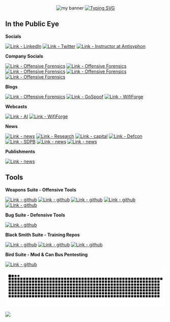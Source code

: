 <div align="center">
  <img src="images/heretic_banner.png" alt="my banner">   
  <a href="https://git.io/typing-svg"><img src="https://readme-typing-svg.demolab.com?font=Roboto+Mono&pause=1000&color=31F7A5&random=false&width=435&lines=My+names+heretic%2C+nice+to+meet+you!;I've+been+pentesting+for+11+years.;I+make+tools+to+automate+pentesting.;I love birds." alt="Typing SVG" /></a>

</div>

## In the Public Eye

**Socials**

[![Link - LinkedIn](https://img.shields.io/badge/Social-LinkedIn-red?style=for-the-badge&logo=linkedin)](https://www.linkedin.com/in/benjamin-bowman-958740250/)
[![Link - Twitter](https://img.shields.io/badge/Social-Twitter-red?style=for-the-badge&logo=x)](https://twitter.com/her3ticAVI)
[![Link - Instructor at Antisyphon](https://img.shields.io/badge/Social-InstructorAntisyphon-red?style=for-the-badge&logo=Antisyphon)](https://www.antisyphontraining.com/instructor/bbowman/)

**Company Socials**

[![Link - Offensive Forensics](https://img.shields.io/badge/Website-NullTraceSec-black?style=for-the-badge&logo=null)](https://www.nulltracesecurity.com)
[![Link - Offensive Forensics](https://img.shields.io/badge/LinkedIn-NullTraceSec-black?style=for-the-badge&logo=linkedin)](https://www.linkedin.com/company/nulltrace-security)
[![Link - Offensive Forensics](https://img.shields.io/badge/YouTube-NullTraceSec-black?style=for-the-badge&logo=null)](https://www.youtube.com/@NullTraceSec)
[![Link - Offensive Forensics](https://img.shields.io/badge/Blog-NullTraceSec-black?style=for-the-badge&logo=x)](https://x.com/NullTraceSec)
[![Link - Offensive Forensics](https://img.shields.io/badge/GitHub-NullTraceSec-black?style=for-the-badge&logo=null)](https://github.com/orgs/NullTrace-Security)

**Blogs**

[![Link - Offensive Forensics](https://img.shields.io/badge/Blog-OffensiveForensics-purple?style=for-the-badge&logo=null)](https://www.blackhillsinfosec.com/offline-memory-forensics-with-volatility/)
[![Link - GoSpoof](https://img.shields.io/badge/Blog-GoSpoof-purple?style=for-the-badge&logo=null)](https://www.blackhillsinfosec.com/go-spoof-a-tool-for-cyber-deception/)
[![Link - WifiForge](https://img.shields.io/badge/Blog-WifiForge-purple?style=for-the-badge&logo=null)](https://www.blackhillsinfosec.com/hack-wi-fi-with-no-wi-fi-wrapup/)

**Webcasts**

[![Link - AI](https://img.shields.io/badge/Webcast-ExploitingAI-pink?style=for-the-badge&logo=null)](https://www.youtube.com/watch?v=g9oVDHLQUmE&t=1088s)
[![Link - WifiForge](https://img.shields.io/badge/Webcast-HackingWiFi-pink?style=for-the-badge&logo=null)](https://www.youtube.com/watch?v=lqvq3xH0qYM&t=8s)

**News**

[![Link - news](https://img.shields.io/badge/news-research-blue?style=for-the-badge&logo=news)](https://dsu.edu/news/2023/02/be-a-little-stubborn.html)
[![Link - Research](https://img.shields.io/badge/news-Research-blue?style=for-the-badge&logo=news)](https://www.capjournal.com/ben-bowman-dsu/image_ea8c54f0-a806-11ed-85ff-97e3f06bbef3.html)
[![Link - capital](https://img.shields.io/badge/news-lobbying-blue?style=for-the-badge&logo=news)](https://fb.watch/mDa_oIGKOP/?mibextid=Nif5oz)
[![Link - Defcon](https://img.shields.io/badge/news-Defcon-blue?style=for-the-badge&logo=news)](https://www.npr.org/2023/08/15/1193773829/what-happens-when-thousands-of-hackers-try-to-break-ai-chatbots)
[![Link - SDPB](https://img.shields.io/badge/news-SDPB-blue?style=for-the-badge&logo=news)](https://listen.sdpb.org/science/2023-09-06/dsu-student-shares-lessons-from-hacker-conference)
[![Link - news](https://img.shields.io/badge/news-misictf-blue?style=for-the-badge&logo=news)](https://www.wmar2news.com/local/hack-the-hospital-event-helps-student-learn-the-importance-of-cybersecurity)
[![Link - news](https://img.shields.io/badge/news-BHIS-blue?style=for-the-badge&logo=news)](https://www.blackhillsinfosec.com/team/ben-bowman/)

**Publishments**

[![Link - news](https://img.shields.io/badge/published-research-white?style=for-the-badge&logo=news)](https://ieeexplore.ieee.org/document/10778664/authors?fbclid=IwY2xjawIzC6tleHRuA2FlbQIxMQABHQQ1TOdcDVbjJruqkJz6XwSylD0mMkKKpcvoQ-FVdmdUfZptN3nwgyXL0Q_aem_NZU1KpTmryQ8k9L5Ud3-uA)

## Tools

**Weapons Suite - Offensive Tools**

[![Link - github](https://img.shields.io/badge/Tool-TITANII-orange?style=for-the-badge&logo=github)](https://github.com/her3ticAVI/TITANII)
[![Link - github](https://img.shields.io/badge/Tool-OLYMPII-orange?style=for-the-badge&logo=github)](https://github.com/her3ticAVI/OLYMPII)
[![Link - github](https://img.shields.io/badge/Tool-SPUTNIK-orange?style=for-the-badge&logo=github)](https://github.com/her3ticAVI/SPUTNIK)
[![Link - github](https://img.shields.io/badge/Tool-COSMONAUGHT-orange?style=for-the-badge&logo=github)](https://github.com/her3ticAVI/COSMONAUGHT)
[![Link - github](https://img.shields.io/badge/Tool-PEACEKEEPER-orange?style=for-the-badge&logo=github)](https://github.com/her3ticAVI/PEACEKEEPER)

**Bug Suite - Defensive Tools**

[![Link - github](https://img.shields.io/badge/Tool-GOSPOOF-yellow?style=for-the-badge&logo=github)](https://github.com/blackhillsinfosec/go-spoof)

**Black Smith Suite - Training Repos**

[![Link - github](https://img.shields.io/badge/Tool-WifiForge-green?style=for-the-badge&logo=github)](https://github.com/her3ticAVI/Wifi-Forge)
[![Link - github](https://img.shields.io/badge/Tool-ExploitingAI-green?style=for-the-badge&logo=github)](https://github.com/NullTrace-Security/Exploiting-AI)
[![Link - github](https://img.shields.io/badge/Tool-LTEForge-green?style=for-the-badge&logo=github)](https://github.com/her3ticAVI/LTEForge)

**Bird Suite - Mod & Can Bus Pentesting**

[![Link - github](https://img.shields.io/badge/Tool-TOUCANbus-red?style=for-the-badge&logo=github)](https://github.com/her3ticAVI/TOUCANbus)

![Snake animation](https://raw.githubusercontent.com/her3ticAVI/her3ticAVI/output/github-contribution-grid-snake-dark.svg)

![](https://komarev.com/ghpvc/?username=her3ticAVI)
